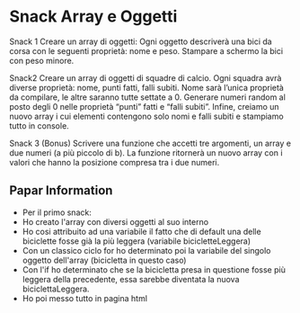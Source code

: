 Snack Array e Oggetti
===
Snack 1
Creare un array di oggetti:
Ogni oggetto descriverà una bici da corsa con le seguenti proprietà: nome e peso.
Stampare a schermo la bici con peso minore.

Snack2
Creare un array di oggetti di squadre di calcio.
 Ogni squadra avrà diverse proprietà: nome, punti fatti, falli subiti.
Nome sarà l’unica proprietà da compilare, le altre saranno tutte settate a 0.
Generare numeri random al posto degli 0 nelle proprietà “punti” fatti e “falli subiti”.
Infine, creiamo un nuovo array i cui elementi contengono solo nomi e falli subiti e stampiamo tutto in console.

Snack 3 (Bonus)
Scrivere una funzione che accetti tre argomenti, un array e due numeri (a più piccolo di b).
La funzione ritornerà un nuovo array con i valori che hanno la posizione compresa tra i due numeri.

## Papar Information
- Per il primo snack:
 - Ho creato l'array con diversi oggetti al suo interno
 - Ho cosi attribuito ad una variabile il fatto che di default una delle biciclette fosse già la più leggera (variabile bicicletteLeggera)
 - Con un classico ciclo for ho determinato poi la variabile del singolo oggetto dell'array (bicicletta in questo caso)
 - Con l'if ho determinato che se la bicicletta presa in questione fosse più leggera della precedente, essa sarebbe diventata la nuova biciclettaLeggera.
 - Ho poi messo tutto in pagina html